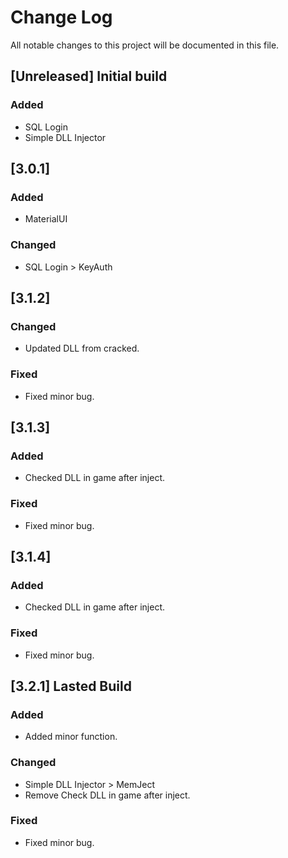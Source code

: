 # Change Log
All notable changes to this project will be documented in this file.
 
## [Unreleased] Initial build
 
### Added
- SQL Login
- Simple DLL Injector  
 
## [3.0.1]
 
### Added
- MaterialUI

### Changed  
- SQL Login > KeyAuth

## [3.1.2]
 
### Changed  
- Updated DLL from cracked.

### Fixed
- Fixed minor bug.

## [3.1.3]
 
### Added
- Checked DLL in game after inject.

### Fixed
- Fixed minor bug.

## [3.1.4]
 
### Added
- Checked DLL in game after inject. 

### Fixed
- Fixed minor bug.

## [3.2.1] Lasted Build
 
### Added
- Added minor function.

### Changed 
- Simple DLL Injector > MemJect 
- Remove Check DLL in game after inject.

### Fixed
- Fixed minor bug. 
 

